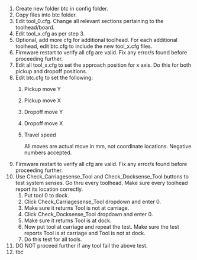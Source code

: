  1. Create new folder btc in config folder.
 2. Copy files into btc folder.
 3. Edit tool_0.cfg. Change all relevant sections pertaining to the toolhead/board.
 4. Edit tool_x.cfg as per step 3.
 5. Optional, add more cfg for additional toolhead. For each additional toolhead, edit btc.cfg to include the new tool_x.cfg files.
 6. Firmware restart to verify all cfg are valid. Fix any error/s found before proceeding further.
 7. Edit all tool_x.cfg to set the approach position for x axis. Do this for both pickup and dropoff positions.
 8. Edit btc.cfg to set the following:
    1. Pickup move Y
    2. Pickup move X
    3. Dropoff move Y
    4. Dropoff move X
    5. Travel speed

       All moves are actual move in mm, not coordinate locations. Negative numbers accepted.
 9. Firmware restart to verify all cfg are valid. Fix any error/s found before proceeding further.
10. Use Check_Carriagesense_Tool and Check_Docksense_Tool buttons to test system senses. Go thru every toolhead. Make sure every toolhead report its location correctly.
    1. Put tool 0 to dock.
    2. Click Check_Carriagesense_Tool dropdown and enter 0.
    3. Make sure it returns Tool is not at carriage.
    4. Click Check_Docksense_Tool dropdown and enter 0.
    5. Make sure it returns Tool is at dock.
    6. Now put tool at carriage and repeat the test. Make sure the test reports Tool is at carriage and Tool is not at dock.
    7. Do this test for all tools.
11. DO NOT proceed further if any tool fail the above test.
12. tbc
